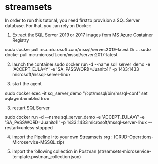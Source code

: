 # streamsets

In order to run this tutorial, you need first to provision a SQL Server database. 
For that, you can rely on Docker:

1) Extract the SQL Server 2019 or 2017 images from MS Azure Container Registry

sudo docker pull mcr.microsoft.com/mssql/server:2019-latest
  Or ...
sudo docker pull mcr.microsoft.com/mssql/server:2017-latest


2) launch the container
sudo docker run -d --name sql_server_demo -e 'ACCEPT_EULA=Y' -e 'SA_PASSWORD=Juanito1!' -p 1433:1433 microsoft/mssql-server-linux

3) start the agent

sudo docker exec -it sql_server_demo "/opt/mssql/bin/mssql-conf" set sqlagent.enabled true

3) restart SQL Server

sudo docker run -d --name sql_server_demo -e 'ACCEPT_EULA=Y' -e 'SA_PASSWORD=Juanito1!' -p 1433:1433 microsoft/mssql-server-linux --restart=unless-stopped


4) import the Pipeline into your own Streamsets org : (CRUD-Operations-Microservice-MSSQL.zip)

5) import the following collection in Postman (streamsets-microservice-template.postman_collection.json)
